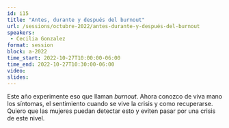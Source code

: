 ```yaml
---
id: i15
title: "Antes, durante y después del burnout"
url: /sessions/octubre-2022/antes-durante-y-después-del-burnout
speakers:
 - Cecilia Gonzalez
format: session
block: a-2022
time_start: 2022-10-27T10:00:00-06:00
time_end: 2022-10-27T10:30:00-06:00
video:
slides:
---
```


Este año experimente eso que llaman *burnout*. Ahora conozco de viva mano los síntomas, el sentimiento cuando se vive la crisis y como recuperarse. Quiero que las mujeres puedan detectar esto y eviten pasar por una crisis de este nivel.
